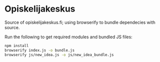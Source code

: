 # Opiskelijakeskus

Source of opiskelijakeskus.fi; using browserify to bundle dependecies with source.

Run the following to get required modules and bundled JS files:
  ```bash
  npm install
  browserify index.js -o bundle.js
  browserify js/new_idea.js -o js/new_idea_bundle.js
  ```
